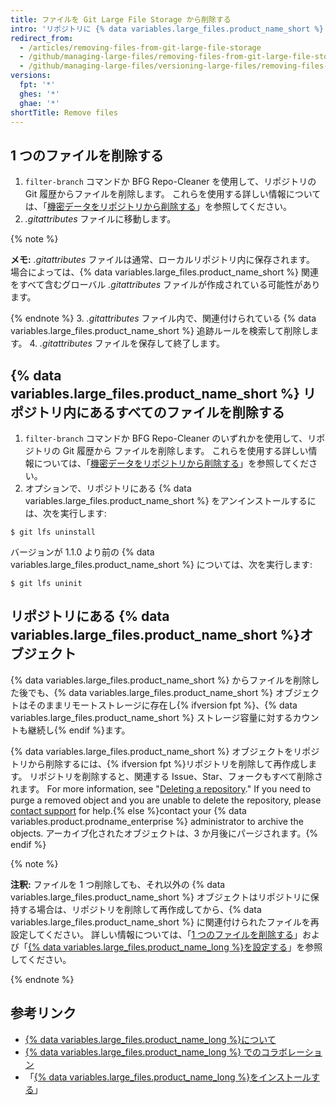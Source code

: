 ```yaml
---
title: ファイルを Git Large File Storage から削除する
intro: 'リポジトリに {% data variables.large_files.product_name_short %} をセットアップしてあれば、{% data variables.large_files.product_name_short %} からは、すべてのファイルを削除することも、ファイルのサブセットを削除することもできます。'
redirect_from:
  - /articles/removing-files-from-git-large-file-storage
  - /github/managing-large-files/removing-files-from-git-large-file-storage
  - /github/managing-large-files/versioning-large-files/removing-files-from-git-large-file-storage
versions:
  fpt: '*'
  ghes: '*'
  ghae: '*'
shortTitle: Remove files
---
```


## 1 つのファイルを削除する

1.  `filter-branch` コマンドか BFG Repo-Cleaner を使用して、リポジトリの Git 履歴からファイルを削除します。 これらを使用する詳しい情報については、「[機密データをリポジトリから削除する](/articles/removing-sensitive-data-from-a-repository)」を参照してください。
2. *.gitattributes* ファイルに移動します。

  {% note %}

  **メモ:** *.gitattributes* ファイルは通常、ローカルリポジトリ内に保存されます。 場合によっては、{% data variables.large_files.product_name_short %} 関連をすべて含むグローバル *.gitattributes* ファイルが作成されている可能性があります。

  {% endnote %}
3. *.gitattributes* ファイル内で、関連付けられている {% data variables.large_files.product_name_short %} 追跡ルールを検索して削除します。
4. *.gitattributes* ファイルを保存して終了します。

## {% data variables.large_files.product_name_short %} リポジトリ内にあるすべてのファイルを削除する

1. `filter-branch` コマンドか BFG Repo-Cleaner のいずれかを使用して、リポジトリの Git 履歴から ファイルを削除します。 これらを使用する詳しい情報については、「[機密データをリポジトリから削除する](/articles/removing-sensitive-data-from-a-repository)」を参照してください。
2. オプションで、リポジトリにある {% data variables.large_files.product_name_short %} をアンインストールするには、次を実行します:
  ```shell
  $ git lfs uninstall
  ```
  バージョンが 1.1.0 より前の {% data variables.large_files.product_name_short %} については、次を実行します:
  ```shell
  $ git lfs uninit
  ```

## リポジトリにある {% data variables.large_files.product_name_short %}オブジェクト

{% data variables.large_files.product_name_short %} からファイルを削除した後でも、{% data variables.large_files.product_name_short %} オブジェクトはそのままリモートストレージに存在し{% ifversion fpt %}、{% data variables.large_files.product_name_short %} ストレージ容量に対するカウントも継続し{% endif %}ます。

{% data variables.large_files.product_name_short %} オブジェクトをリポジトリから削除するには、{% ifversion fpt %}リポジトリを削除して再作成します。 リポジトリを削除すると、関連する Issue、Star、フォークもすべて削除されます。 For more information, see "[Deleting a repository](/github/administering-a-repository/deleting-a-repository)." If you need to purge a removed object and you are unable to delete the repository, please [contact support](/github/working-with-github-support) for help.{% else %}contact your {% data variables.product.prodname_enterprise %} administrator to archive the objects. アーカイブ化されたオブジェクトは、3 か月後にパージされます。{% endif %}

{% note %}

**注釈:** ファイルを 1 つ削除しても、それ以外の {% data variables.large_files.product_name_short %} オブジェクトはリポジトリに保持する場合は、リポジトリを削除して再作成してから、{% data variables.large_files.product_name_short %} に関連付けられたファイルを再設定してください。 詳しい情報については、「[1 つのファイルを削除する](#removing-a-single-file)」および「[{% data variables.large_files.product_name_long %}を設定する](/github/managing-large-files/configuring-git-large-file-storage)」を参照してください。

{% endnote %}

## 参考リンク

- [{% data variables.large_files.product_name_long %}について](/articles/about-git-large-file-storage)
- [{% data variables.large_files.product_name_long %} でのコラボレーション](/articles/collaboration-with-git-large-file-storage/)
- 「[{% data variables.large_files.product_name_long %}をインストールする](/articles/installing-git-large-file-storage)」

